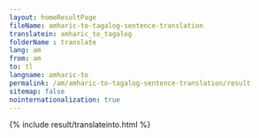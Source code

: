 ```yaml
---
layout: homeResultPage
fileName: amharic-to-tagalog-sentence-translation
translatein: amharic_to_tagalog
folderName : translate
lang: am
from: am
to: tl
langname: amharic-to
permalink: /am/amharic-to-tagalog-sentence-translation/result
sitemap: false
nointernationalization: true
---
```

{% include result/translateinto.html %}

<script src="/js/result/translation.js" data-foldername="{{page.folderName}}" data-lang="{{page.lang}}"></script>
